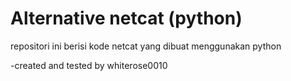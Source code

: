 # Alternative netcat (python)  
repositori ini berisi kode netcat yang dibuat menggunakan python

-created and tested by whiterose0010

